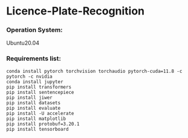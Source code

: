# Licence-Plate-Recognition
### Operation System:
Ubuntu20.04

### Requirements list:
```terminal
conda install pytorch torchvision torchaudio pytorch-cuda=11.8 -c pytorch -c nvidia
conda install jupyter
pip install transformers
pip install sentencepiece
pip install jiwer
pip install datasets
pip install evaluate
pip install -U accelerate
pip install matplotlib
pip install protobuf=3.20.1
pip install tensorboard
```
